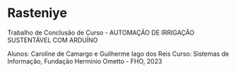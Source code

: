 # Rasteniye
Trabalho de Conclusão de Curso - AUTOMAÇÃO DE IRRIGAÇÃO SUSTENTÁVEL COM ARDUÍNO

Alunos: Caroline de Camargo e Guilherme Iago dos Reis
Curso: Sistemas de Informação, Fundação Hermínio Ometto - FHO, 2023
